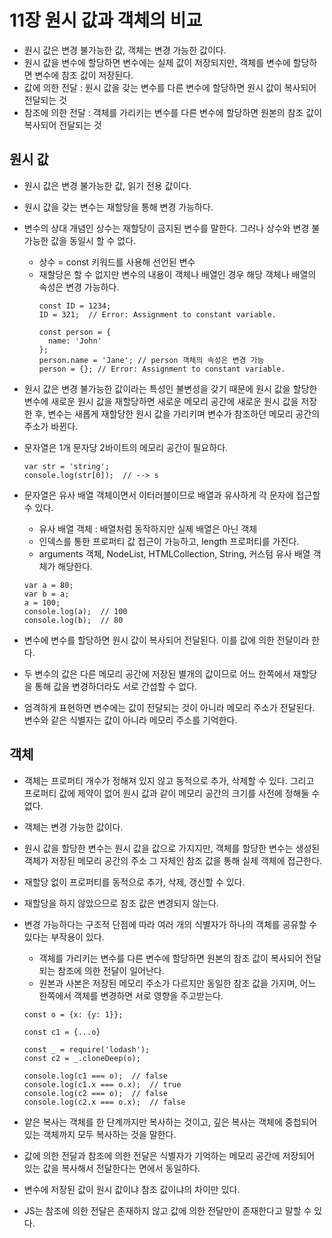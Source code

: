 11장 원시 값과 객체의 비교
========

- 원시 값은 변경 불가능한 값, 객체는 변경 가능한 값이다.
- 원시 값을 변수에 할당하면 변수에는 실제 값이 저장되지만, 객체를 변수에 할당하면 변수에 참조 값이 저장된다.
- 값에 의한 전달 : 원시 값을 갖는 변수를 다른 변수에 할당하면 원시 값이 복사되어 전달되는 것
- 참조에 의한 전달 : 객체를 가리키는 변수를 다른 변수에 할당하면 원본의 참조 값이 복사되어 전달되는 것

원시 값
--
- 원시 값은 변경 불가능한 값, 읽기 전용 값이다.
- 원시 값을 갖는 변수는 재할당을 통해 변경 가능하다.
- 변수의 상대 개념인 상수는 재할당이 금지된 변수를 말한다. 그러나 상수와 변경 불가능한 값을 동일시 할 수 없다.
  - 상수 = const 키워드를 사용해 선언된 변수
  - 재할당은 할 수 없지만 변수의 내용이 객체나 배열인 경우 해당 객체나 배열의 속성은 변경 가능하다.
    ```
    const ID = 1234;
    ID = 321;  // Error: Assignment to constant variable.

    const person = {
      name: 'John'
    };
    person.name = 'Jane'; // person 객체의 속성은 변경 가능
    person = {}; // Error: Assignment to constant variable.
    ```
- 원시 값은 변경 불가능한 값이라는 특성인 불변성을 갖기 때문에 원시 값을 할당한 변수에 새로운 원시 값을 재할당하면 새로운 메모리 공간에 새로운 원시 값을 저장한 후, 변수는 새롭게 재할당한 원시 값을 가리키며 변수가 참조하던 메모리 공간의 주소가 바뀐다.

- 문자열은 1개 문자당 2바이트의 메모리 공간이 필요하다.
  ```
  var str = 'string';
  console.log(str[0]);  // --> s
  ```
- 문자열은 유사 배열 객체이면서 이터러블이므로 배열과 유사하게 각 문자에 접근할 수 있다.
  - 유사 배열 객체 : 배열처럼 동작하지만 실제 배열은 아닌 객체
  - 인덱스를 통한 프로퍼티 값 접근이 가능하고, length 프로퍼티를 가진다.
  - arguments 객체, NodeList, HTMLCollection, String, 커스텀 유사 배열 객체가 해당한다.
  ```
  var a = 80;
  var b = a;
  a = 100;
  console.log(a);  // 100
  console.log(b);  // 80
  ```
- 변수에 변수를 할당하면 원시 값이 복사되어 전달된다. 이를 값에 의한 전달이라 한다.
- 두 변수의 값은 다른 메모리 공간에 저장된 별개의 값이므로 어느 한쪽에서 재할당을 통해 값을 변경하더라도 서로 간섭할 수 없다.
- 엄격하게 표현하면 변수에는 값이 전달되는 것이 아니라 메모리 주소가 전달된다. 변수와 같은 식별자는 값이 아니라 메모리 주소를 기억한다.

객체
--
- 객체는 프로퍼티 개수가 정해져 있지 않고 동적으로 추가, 삭제할 수 있다. 그리고 프로퍼티 값에 제약이 없어 원시 값과 같이 메모리 공간의 크기를 사전에 정해둘 수 없다.
- 객체는 변경 가능한 값이다.
- 원시 값을 할당한 변수는 원시 값을 값으로 가지지만, 객체를 할당한 변수는 생성된 객체가 저장된 메모리 공간의 주소 그 자체인 참조 값을 통해 실제 객체에 접근한다.
- 재할당 없이 프로퍼티를 동적으로 추가, 삭제, 갱신할 수 있다.
- 재할당을 하지 않았으므로 참조 값은 변경되지 않는다.
- 변경 가능하다는 구조적 단점에 따라 여러 개의 식별자가 하나의 객체를 공유할 수 있다는 부작용이 있다.
  - 객체를 가리키는 변수를 다른 변수에 할당하면 원본의 참조 값이 복사되어 전달되는 참조에 의한 전달이 일어난다.
  - 원본과 사본은 저장된 메모리 주소가 다르지만 동일한 참조 값을 가지며, 어느 한쪽에서 객체를 변경하면 서로 영향을 주고받는다.
  ```
  const o = {x: {y: 1}};

  const c1 = {...o}

  const _ = require('lodash');
  const c2 = _.cloneDeep(o);

  console.log(c1 === o);  // false
  console.log(c1.x === o.x);  // true
  console.log(c2 === o);  // false
  console.log(c2.x === o.x);  // false
  ```
- 얕은 복사는 객체를 한 단계까지만 복사하는 것이고, 깊은 복사는 객체에 중첩되어 있는 객체까지 모두 복사하는 것을 말한다.

- 값에 의한 전달과 참조에 의한 전달은 식별자가 기억하는 메모리 공간에 저장되어 있는 값을 복사해서 전달한다는 면에서 동일하다.
- 변수에 저장된 값이 원시 값이냐 참조 값이냐의 차이만 있다.
- JS는 참조에 의한 전달은 존재하지 않고 값에 의한 전달만이 존재한다고 말할 수 있다.




